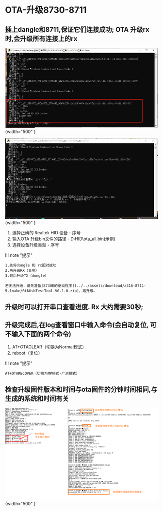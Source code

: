 # OTA-升级8730-8711

## 插上dangle和8711,保证它们连接成功; OTA 升级rx 时,会升级所有连接上的rx
![01.PNG](../../assets/images/OTA8711-8730/01.PNG){width="500" }

![01.PNG](../../assets/images/OTA8711-8730/02.PNG){width="500" }

1. 选择正确的 Realtek HID 设备 - 序号
2. 输入OTA 升级bin文件的路径 - D:HID\ota_all.bin(示例)
3. 选择设备升级类型 - 序号

!!! note "提示"

    1.先将dongle 和 rx配对成功
    2.再升级RX（音响）
    3.最后升级TX（dongle）

    若无法升级，请先准备[8730E的驱动程序](../../assets/download/a316-8711-5.1make/RtkUsbTestTool-V0.1.0.zip)，再升级。

## 升级时可以打开串口查看进度. Rx 大约需要30秒;
## 升级完成后,在log查看窗口中输入命令(会自动复位, 可不输入下面的两个命令)
1. AT+OTACLEAR（切换为Normal模式）
2. reboot（复位）

!!! note "提示"

    AT+OTARECOVER（切换为MP模式-产测模式）

## 检查升级固件版本和时间与ota固件的分钟时间相同,与生成的系统和时间有关
![01.PNG](../../assets/images/OTA8711-8730/03.PNG){width="500" }
